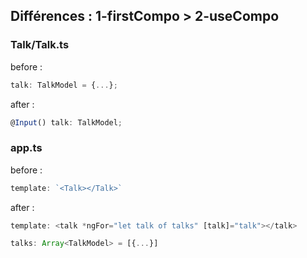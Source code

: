 ## Différences : 1-firstCompo > 2-useCompo

### Talk/Talk.ts

before :

```typescript
talk: TalkModel = {...};
```

after :

```typescript
@Input() talk: TalkModel;
```

### app.ts

before :

```typescript
template: `<Talk></Talk>`
```

after :

```typescript
template: <talk *ngFor="let talk of talks" [talk]="talk"></talk>

talks: Array<TalkModel> = [{...}]
```